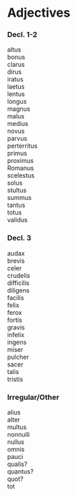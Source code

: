 # Adjectives

### Decl. 1-2  

altus  
bonus  
clarus  
dirus  
iratus  
laetus  
lentus  
longus  
magnus  
malus  
medius  
novus  
parvus  
perterritus  
primus  
proximus  
Romanus  
scelestus  
solus  
stultus  
summus  
tantus  
totus  
validus  

### Decl. 3

audax  
brevis  
celer  
crudelis  
difficilis  
diligens  
facilis  
felix  
ferox  
fortis  
gravis  
infelix  
ingens  
miser  
pulcher  
sacer  
talis  
tristis  

### Irregular/Other

alius  
alter  
multus  
nonnulli  
nullus  
omnis  
pauci  
qualis?  
quantus?  
quot?  
tot  
